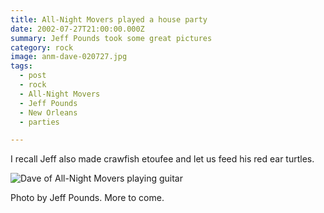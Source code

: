 ```yaml
---
title: All-Night Movers played a house party
date: 2002-07-27T21:00:00.000Z
summary: Jeff Pounds took some great pictures
category: rock
image: anm-dave-020727.jpg
tags:
  - post
  - rock
  - All-Night Movers
  - Jeff Pounds
  - New Orleans
  - parties

---
```

I recall Jeff also made crawfish etoufee and let us feed his red ear turtles.

![Dave of All-Night Movers playing guitar](/static/img/rock/anm-dave-020727.jpg "Dave of All-Night Movers playing guitar")

Photo by Jeff Pounds. More to come.